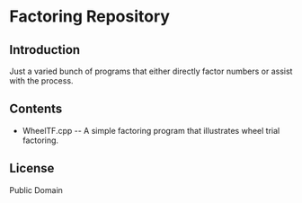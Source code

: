 Factoring Repository
====================


Introduction
------------

Just a varied bunch of programs that either directly factor numbers or assist with
the process.
 

Contents
--------

* WheelTF.cpp -- A simple factoring program that illustrates wheel trial factoring. 


License
-------

Public Domain

